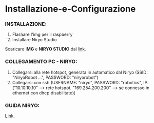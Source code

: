# Installazione-e-Configurazione

### INSTALLAZIONE:
1) Flashare l'img per il raspberry
2) Installare Niryo Studio

Scaricare **IMG** e **NIRYO STUDIO** dal [link](https://niryo.com/download/).

### COLLEGAMENTO PC - NIRYO:
1) Collegarsi alla rete hotspot, generata in automatico dal Niryo (SSID: "NiryoRobot ...", PASSWORD: "niryorobot")
2) Collegarsi con ssh (USERNAME: "niryo", PASSWORD: "robotics", IP: ("10.10.10.10" --> rete hotspot, "169.254.200.200" --> se connesso in ethernet con dhcp disabilitato))

### GUIDA NIRYO:
[Link](https://docs.niryo.com/product/ned/v3.1.1/en/source/software/niryo_studio.html).
